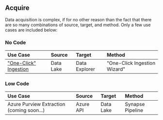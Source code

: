 ## Acquire

Data acquisition is complex, if for no other reason than the fact that there are so many combinations of source, target, and method.
Only a few use cases are included below:

### No Code

  Use Case | Source | Target | Method
  :----- | :----- | :----- | :-----
  ["One-Click" Ingestion](Acquire_OneClickIngestion.md) | Data Lake | Data Explorer | "One-Click Ingestion Wizard"<br>

### Low Code

  Use Case | Source | Target | Method
  :----- | :----- | :----- | :-----
  Azure Purview Extraction (coming soon...) | Azure API | Data Lake | Synapse Pipeline
